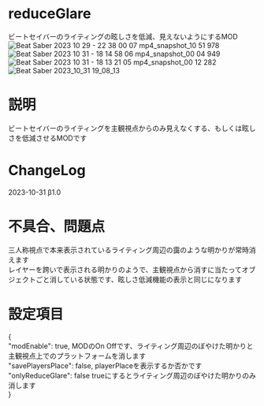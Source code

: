 # reduceGlare
ビートセイバーのライティングの眩しさを低減、見えないようにするMOD
![Beat Saber 2023 10 29 - 22 38 00 07 mp4_snapshot_10 51 978](https://github.com/scifiHerb/reduceGlare/assets/109839172/d512be98-4387-467a-83c6-9b22503ae9aa)
![Beat Saber 2023 10 31 - 18 14 58 06 mp4_snapshot_00 04 949](https://github.com/scifiHerb/reduceGlare/assets/109839172/6094c5ec-da71-4626-a4dc-c3c022a9320e)
![Beat Saber 2023 10 31 - 18 13 21 05 mp4_snapshot_00 12 282](https://github.com/scifiHerb/reduceGlare/assets/109839172/feb5e3a7-2db1-456d-9547-926bd59b10d3)
![Beat Saber 2023_10_31 19_08_13](https://github.com/scifiHerb/reduceGlare/assets/109839172/0f98e02c-7e5a-45d7-94df-c1eb8e4a1461)

# 説明  
ビートセイバーのライティングを主観視点からのみ見えなくする、もしくは眩しさを低減させるMODです

#  ChangeLog
2023-10-31 β1.0   

# 不具合、問題点  
三人称視点で本来表示されているライティング周辺の靄のような明かりが常時消えます  
レイヤーを跨いで表示される明かりのようで、主観視点から消すに当たってオブジェクトごと消している状態です、眩しさ低減機能の表示と同じになります  

# 設定項目
{  
  "modEnable": true, MODのOn Offです、ライティング周辺のぼやけた明かりと主観視点上でのプラットフォームを消します  
  "savePlayersPlace": false,  playerPlaceを表示するか否かです  
  "onlyReduceGlare": false  trueにするとライティング周辺のぼやけた明かりのみ消します  
}  

